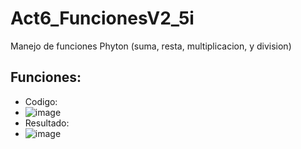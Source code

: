 # Act6_FuncionesV2_5i
Manejo de funciones Phyton (suma, resta, multiplicacion, y division)
## Funciones: 
- Codigo:
- ![image](https://github.com/user-attachments/assets/3ff241da-f756-4b9b-959c-36ff39241ce3)
- Resultado:
- ![image](https://github.com/user-attachments/assets/ec19c094-0fc0-4547-bc22-dd50863cdb87)

